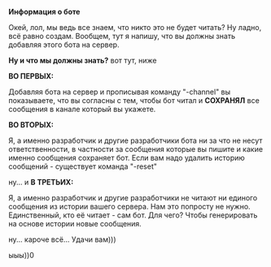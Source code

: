 **Информация о боте**

Окей, лол, мы ведь все знаем, что никто это не будет читать? Ну ладно, всё равно создам.
Вообщем, тут я напишу, что вы должны знать добавляя этого бота на сервер.

**Ну и что мы должны знать?**
вот тут, ниже

**ВО ПЕРВЫХ:**

Добавляя бота на сервер и прописывая команду "-channel" вы показываете, что вы согласны с тем, чтобы бот читал и **СОХРАНЯЛ** все сообщения в канале который вы укажете. 

**ВО ВТОРЫХ:**

Я, а именно разработчик и другие разработчики бота ни за что не несут ответственности, в частности за сообщения которые вы пишите и какие именно сообщения сохраняет бот. Если вам надо удалить историю сообщений - существует команда "-reset"

ну... и **В ТРЕТЬИХ:**

Я, а именно разработчик и другие разработчики не читают ни единого сообщения из истории вашего сервера. Нам это попросту не нужно. Единственный, кто её читает - сам бот. Для чего? Чтобы генерировать на основе истории новые сообщения.

ну... кароче всё... Удачи вам)))

ыыы))0
